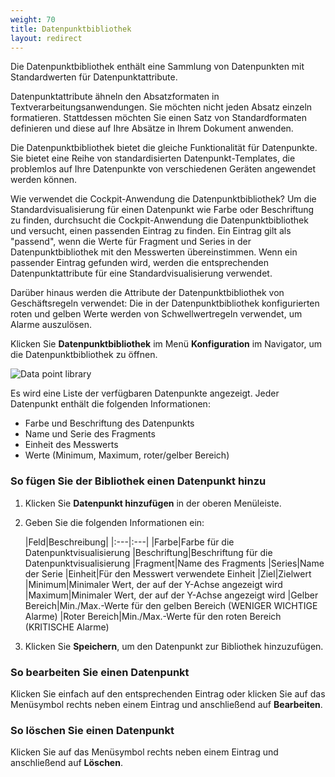```yaml
---
weight: 70
title: Datenpunktbibliothek
layout: redirect
---
```



Die Datenpunktbibliothek enthält eine Sammlung von Datenpunkten mit Standardwerten für Datenpunktattribute. 

Datenpunktattribute ähneln den Absatzformaten in Textverarbeitungsanwendungen. Sie möchten nicht jeden Absatz einzeln formatieren. Stattdessen möchten Sie einen Satz von Standardformaten definieren und diese auf Ihre Absätze in Ihrem Dokument anwenden. 

Die Datenpunktbibliothek bietet die gleiche Funktionalität für Datenpunkte. Sie bietet eine Reihe von standardisierten Datenpunkt-Templates, die problemlos auf Ihre Datenpunkte von verschiedenen Geräten angewendet werden können.

Wie verwendet die Cockpit-Anwendung die Datenpunktbibliothek? Um die Standardvisualisierung für einen Datenpunkt wie Farbe oder Beschriftung zu finden, durchsucht die Cockpit-Anwendung die Datenpunktbibliothek und versucht, einen passenden Eintrag zu finden. Ein Eintrag gilt als "passend", wenn die Werte für Fragment und Series in der Datenpunktbibliothek mit den Messwerten übereinstimmen. Wenn ein passender Eintrag gefunden wird, werden die entsprechenden Datenpunktattribute für eine Standardvisualisierung verwendet.

Darüber hinaus werden die Attribute der Datenpunktbibliothek von Geschäftsregeln verwendet: Die in der Datenpunktbibliothek konfigurierten roten und gelben Werte werden von Schwellwertregeln verwendet, um Alarme auszulösen.

Klicken Sie **Datenpunktbibliothek** im Menü **Konfiguration** im Navigator, um die Datenpunktbibliothek zu öffnen.

![Data point library](/images/benutzerhandbuch/cockpit/cockpit-data-point-library.png)

Es wird eine Liste der verfügbaren Datenpunkte angezeigt. Jeder Datenpunkt enthält die folgenden Informationen:

* Farbe und Beschriftung des Datenpunkts
* Name und Serie des Fragments
* Einheit des Messwerts
* Werte (Minimum, Maximum, roter/gelber Bereich)

### So fügen Sie der Bibliothek einen Datenpunkt hinzu

1. Klicken Sie **Datenpunkt hinzufügen** in der oberen Menüleiste. 
2. Geben Sie die folgenden Informationen ein:

	|Feld|Beschreibung|
|:---|:---|
|Farbe|Farbe für die Datenpunktvisualisierung
|Beschriftung|Beschriftung für die Datenpunktvisualisierung
|Fragment|Name des Fragments
|Series|Name der Serie
|Einheit|Für den Messwert verwendete Einheit
|Ziel|Zielwert
|Minimum|Minimaler Wert, der auf der Y-Achse angezeigt wird
|Maximum|Minimaler Wert, der auf der Y-Achse angezeigt wird
|Gelber Bereich|Min./Max.-Werte für den gelben Bereich (WENIGER WICHTIGE Alarme)
|Roter Bereich|Min./Max.-Werte für den roten Bereich (KRITISCHE Alarme)
 
3. Klicken Sie **Speichern**, um den Datenpunkt zur Bibliothek hinzuzufügen.

### So bearbeiten Sie einen Datenpunkt

Klicken Sie einfach auf den entsprechenden Eintrag oder klicken Sie auf das Menüsymbol rechts neben einem Eintrag und anschließend auf **Bearbeiten**.


### So löschen Sie einen Datenpunkt

Klicken Sie auf das Menüsymbol rechts neben einem Eintrag und anschließend auf **Löschen**.
